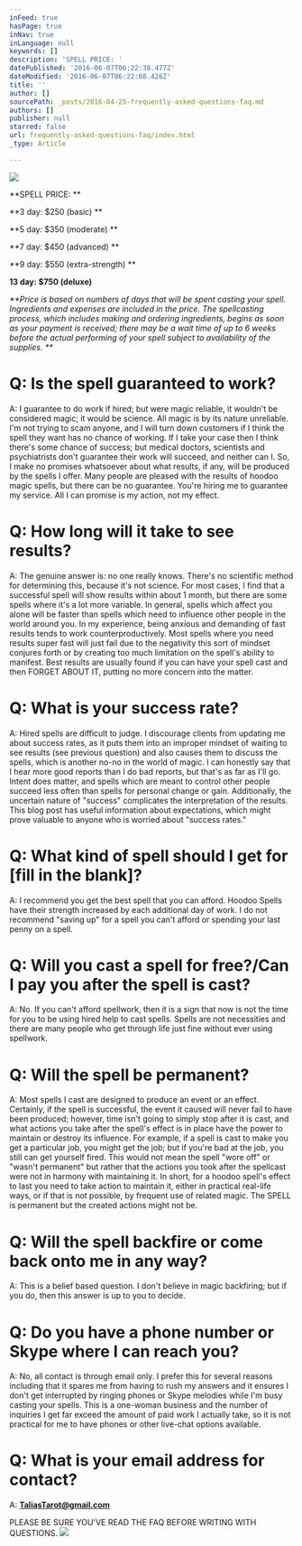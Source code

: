 ```yaml
---
inFeed: true
hasPage: true
inNav: true
inLanguage: null
keywords: []
description: 'SPELL PRICE: '
datePublished: '2016-06-07T06:22:38.477Z'
dateModified: '2016-06-07T06:22:08.426Z'
title: ''
author: []
sourcePath: _posts/2016-04-25-frequently-asked-questions-faq.md
authors: []
publisher: null
starred: false
url: frequently-asked-questions-faq/index.html
_type: Article

---
```

![](https://the-grid-user-content.s3-us-west-2.amazonaws.com/5a7118ea-f3ee-4424-9cdb-11fd53a2b8bd.jpg)

**SPELL PRICE: **

**3 day: $250 (basic) **

**5 day: $350 (moderate) **

**7 day: $450 (advanced) **

**9 day: $550 (extra-strength) **

**13 day: $750 (deluxe)**

_**Price is based on numbers of days that will be spent casting your spell. Ingredients and expenses are included in the price. The spellcasting process, which includes making and ordering ingredients, begins as soon as your payment is received; there may be a wait time of up to 6 weeks before the actual performing of your spell subject to availability of the supplies. **_

# Q: Is the spell guaranteed to work? 

A: I guarantee to do work if hired; but were magic reliable, it wouldn't be considered magic; it would be science. All magic is by its nature unreliable. I'm not trying to scam anyone, and I will turn down customers if I think the spell they want has no chance of working. If I take your case then I think there's some chance of success; but medical doctors, scientists and psychiatrists don't guarantee their work will succeed, and neither can I. So, I make no promises whatsoever about what results, if any, will be produced by the spells I offer. Many people are pleased with the results of hoodoo magic spells, but there can be no guarantee. You're hiring me to guarantee my service. All I can promise is my action, not my effect. 

# Q: How long will it take to see results? 

A: The genuine answer is: no one really knows. There's no scientific method for determining this, because it's not science. For most cases, I find that a successful spell will show results within about 1 month, but there are some spells where it's a lot more variable. In general, spells which affect you alone will be faster than spells which need to influence other people in the world around you. In my experience, being anxious and demanding of fast results tends to work counterproductively. Most spells where you need results super fast will just fail due to the negativity this sort of mindset conjures forth or by creating too much limitation on the spell's ability to manifest. Best results are usually found if you can have your spell cast and then FORGET ABOUT IT, putting no more concern into the matter. 

# Q: What is your success rate? 

A: Hired spells are difficult to judge. I discourage clients from updating me about success rates, as it puts them into an improper mindset of waiting to see results (see previous question) and also causes them to discuss the spells, which is another no-no in the world of magic. I can honestly say that I hear more good reports than I do bad reports, but that's as far as I'll go. Intent does matter, and spells which are meant to control other people succeed less often than spells for personal change or gain. Additionally, the uncertain nature of "success" complicates the interpretation of the results. This blog post has useful information about expectations, which might prove valuable to anyone who is worried about "success rates." 

# Q: What kind of spell should I get for \[fill in the blank\]? 

A: I recommend you get the best spell that you can afford. Hoodoo Spells have their strength increased by each additional day of work. I do not recommend "saving up" for a spell you can't afford or spending your last penny on a spell. 

# Q: Will you cast a spell for free?/Can I pay you after the spell is cast? 

A: No. If you can't afford spellwork, then it is a sign that now is not the time for you to be using hired help to cast spells. Spells are not necessities and there are many people who get through life just fine without ever using spellwork. 

# Q: Will the spell be permanent? 

A: Most spells I cast are designed to produce an event or an effect. Certainly, if the spell is successful, the event it caused will never fail to have been produced; however, time isn't going to simply stop after it is cast, and what actions you take after the spell's effect is in place have the power to maintain or destroy its influence. For example, if a spell is cast to make you get a particular job, you might get the job; but if you're bad at the job, you still can get yourself fired. This would not mean the spell "wore off" or "wasn't permanent" but rather that the actions you took after the spellcast were not in harmony with maintaining it. In short, for a hoodoo spell's effect to last you need to take action to maintain it, either in practical real-life ways, or if that is not possible, by frequent use of related magic. The SPELL is permanent but the created actions might not be. 

# Q: Will the spell backfire or come back onto me in any way? 

A: This is a belief based question. I don't believe in magic backfiring; but if you do, then this answer is up to you to decide. 

# Q: Do you have a phone number or Skype where I can reach you? 

A: No, all contact is through email only. I prefer this for several reasons including that it spares me from having to rush my answers and it ensures I don't get interrupted by ringing phones or Skype melodies while I'm busy casting your spells. This is a one-woman business and the number of inquiries I get far exceed the amount of paid work I actually take, so it is not practical for me to have phones or other live-chat options available. 

# Q: What is your email address for contact? 

A: **[TaliasTarot@gmail.com][0]**

PLEASE BE SURE YOU'VE READ THE FAQ BEFORE WRITING WITH QUESTIONS. ![](https://the-grid-user-content.s3-us-west-2.amazonaws.com/b0a0b153-c707-4e62-97e8-9c12f93976b3.jpg)

[0]: mailto:taliastarot@gmail.com